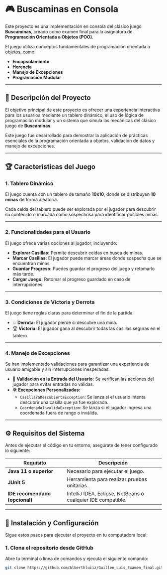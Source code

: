 # 🎮 **Buscaminas en Consola**

Este proyecto es una implementación en consola del clásico juego **Buscaminas**, creado como examen final para la asignatura de **Programación Orientada a Objetos (POO)**. 

El juego utiliza conceptos fundamentales de programación orientada a objetos, como:
- **Encapsulamiento**  
- **Herencia**  
- **Manejo de Excepciones**  
- **Programación Modular**

---

## 📜 **Descripción del Proyecto**

El objetivo principal de este proyecto es ofrecer una experiencia interactiva para los usuarios mediante un tablero dinámico, el uso de lógica de programación modular y un sistema que simula las mecánicas del clásico juego de **Buscaminas**.

Este juego fue desarrollado para demostrar la aplicación de prácticas esenciales de la programación orientada a objetos, validación de datos y manejo de excepciones.

---

## 🏆 **Características del Juego**

### **1. Tablero Dinámico**

El juego cuenta con un tablero de tamaño **10x10**, donde se distribuyen **10 minas** de forma aleatoria.  

Cada celda del tablero puede ser explorada por el jugador para descubrir su contenido o marcada como sospechosa para identificar posibles minas.

---

### **2. Funcionalidades para el Usuario**

El juego ofrece varias opciones al jugador, incluyendo:

- **Explorar Casillas:** Permite descubrir celdas en busca de minas.
- **Marcar Casillas:** El jugador puede marcar áreas donde sospecha que se encuentran minas.
- **Guardar Progreso:** Puedes guardar el progreso del juego y retomarlo más tarde.
- **Cargar Juego:** Retomar el progreso guardado en caso de interrupciones.

---

### **3. Condiciones de Victoria y Derrota**

El juego tiene reglas claras para determinar el fin de la partida:

- 💥 **Derrota:** El jugador pierde si descubre una mina.
- 🏆 **Victoria:** El jugador gana al descubrir todas las casillas seguras en el tablero.

---

### **4. Manejo de Excepciones**

Se han implementado validaciones para garantizar una experiencia de usuario amigable y sin interrupciones inesperadas:

- 🚨 **Validación en la Entrada del Usuario:** Se verifican las acciones del jugador para evitar entradas no válidas.
- 🛠️ **Excepciones Personalizadas:**  
  - `CasillaYaDescubiertaException`: Se lanza si el usuario intenta descubrir una casilla que ya fue explorada.  
  - `CoordenadaInvalidaException`: Se lanza si el jugador ingresa una coordenada fuera de rango o inválida.

---

## ⚙️ **Requisitos del Sistema**

Antes de ejecutar el código en tu entorno, asegúrate de tener configurado lo siguiente:

| Requisito               | Descripción                          |
|--------------------------|--------------------------------------|
| **Java 11 o superior**  | Necesario para ejecutar el juego. |
| **JUnit 5**             | Herramienta para realizar pruebas unitarias. |
| **IDE recomendado (opcional)** | IntelliJ IDEA, Eclipse, NetBeans o cualquier IDE compatible. |

---

## 📂 **Instalación y Configuración**

Sigue estos pasos para ejecutar el proyecto en tu computadora local:

### **1. Clona el repositorio desde GitHub**

Abre tu terminal o línea de comandos y ejecuta el siguiente comando:

```bash
git clone https://github.com/Alberthluiiz/Guillen_Luis_Examen_final.git
